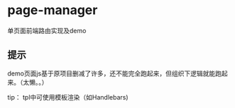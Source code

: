 # page-manager
单页面前端路由实现及demo

## 提示
demo页面js基于原项目删减了许多，还不能完全跑起来，但组织下逻辑就能跑起来。（太懒。。）

tip： tpl中可使用模板渲染（如Handlebars)
